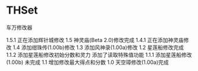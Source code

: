 # THSet
车万修改器

1.5.1 正在添加辉针城修改
1.5 神灵庙(Beta 2.0)修改完成
1.4.1 正在添加神灵庙修改
1.4 添加绀珠传(1.00b)修改
1.3 添加风神录(1.00a)修改
1.2 星莲船修改完成
1.1.2 添加星莲船修改初始分数和灵力 添加了读取特殊值功能
1.1.1 添加星莲船修改(1.00b) 未完成
1.1 增加修改最大得点和分数
1.0 天空璋修改(1.00a)完成